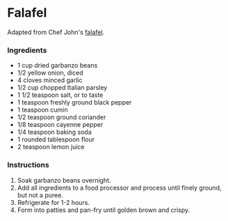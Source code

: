 # Falafel

Adapted from Chef John's [falafel](http://foodwishes.blogspot.com/2015/03/falafel-opposite-of-how-these-will-make.html).

### Ingredients

- 1 cup dried garbanzo beans
- 1/2 yellow onion, diced
- 4 cloves minced garlic
- 1/2 cup chopped Italian parsley
- 1 1/2 teaspoon salt, or to taste
- 1 teaspoon freshly ground black pepper
- 1 teaspoon cumin
- 1/2 teaspoon ground coriander
- 1/8 teaspoon cayenne pepper
- 1/4 teaspoon baking soda
- 1 rounded tablespoon flour
- 2 teaspoon lemon juice

### Instructions

1. Soak garbanzo beans overnight.
2. Add all ingredients to a food processor and process until finely ground, but not a puree.
3. Refrigerate for 1-2 hours.
4. Form into patties and pan-fry until golden brown and crispy.
